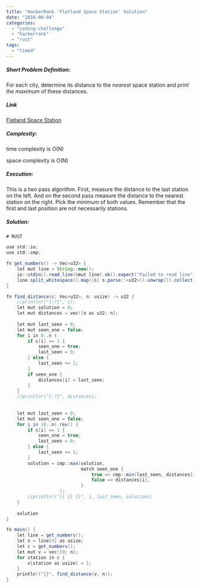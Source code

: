 ```yaml
---
title: "HackerRank 'Flatland Space Station' Solution"
date: "2016-08-04"
categories: 
  - "coding-challenge"
  - "hackerrank"
  - "rust"
tags: 
  - "timed"
---
```


##### Short Problem Definition:

For each city, determine its distance to the _nearest_ space station and _print the maximum_ of these distances.

##### Link

[Flatland Space Station](https://www.hackerrank.com/challenges/flatland-space-stations)

##### Complexity:

time complexity is O(N)

space complexity is O(N)

##### Execution:

This is a two pass algorithm. First, measure the distance to the last station on the left. And on the second pass measure the distance to the nearest station on the right. Pick the minimum of both values. Remember that the first and last position are not necessarily stations.

##### Solution:

```java
# RUST

use std::io;
use std::cmp;

fn get_numbers() -> Vec<u32> {
    let mut line = String::new();
    io::stdin().read_line(&mut line).ok().expect("Failed to read line");
    line.split_whitespace().map(|s| s.parse::<u32>().unwrap()).collect()
}

fn find_distance(c: Vec<u32>, n: usize) -> u32 {
    //println!("{:?}", c);
    let mut solution = 0;
    let mut distances = vec![n as u32; n];
    
    let mut last_seen = 0;
    let mut seen_one = false;
    for i in 0..n {
        if c[i] == 1 {
            seen_one = true;
            last_seen = 0;
        } else {
            last_seen += 1;
        }
        if seen_one {
            distances[i] = last_seen;
        }
    }
    //println!("{:?}", distances);
    
    
    let mut last_seen = 0;
    let mut seen_one = false;
    for i in (0..n).rev() {
        if c[i] == 1 {
            seen_one = true;
            last_seen = 0;
        } else {
            last_seen += 1;
        }
        solution = cmp::max(solution, 
                            match seen_one {
                                true => cmp::min(last_seen, distances[i]),
                                false => distances[i],
                            }
                    );
        //println!("{} {} {}", i, last_seen, solution);
    }
    
    solution
}

fn main() {
    let line = get_numbers();
    let n = line[0] as usize;
    let c = get_numbers();
    let mut v = vec![0; n];
    for station in c {
        v[station as usize] = 1;
    }
    println!("{}", find_distance(v, n));
}
    
```
